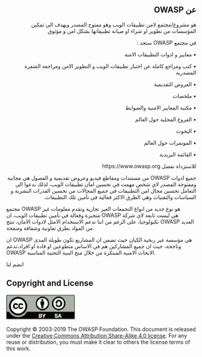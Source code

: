 <h2 dir='rtl' align='right'>عن OWASP </h2>

<p dir='rtl' align='right'>هو مشروع/مجتمع لامن تطبيقات الويب وهو مفتوح المصدر ويهدف الى تمكين المؤسسات من تطوير او شراء او صيانة تطبيقاتها بشكل امن و مؤثوق </p>


 <p dir='rtl' align='right'> في مجتمع OWASP ستجد : </p> 

<p dir='rtl' align='right'> ▪️ معايير و ادوات التطبيقات الامنة </p>
<p dir='rtl' align='right'> ▪️ كتب ومراجع كاملة عن اختبار تطبيقات الويب و التطوير الامن ومراجعة الشفرة المصدرية </p>
<p dir='rtl' align='right'> ▪️ العروض التقديمية </p>
<p dir='rtl' align='right'> ▪️ ملخصات </p>
<p dir='rtl' align='right'> ▪️ مكتبة المعايير الامنية والضوابط </p>
<p dir='rtl' align='right'> ▪️ الفروع المحلية حول العالم </p>
<p dir='rtl' align='right'> ▪️ البحوث </p>
<p dir='rtl' align='right'> ▪️ الموتمرات حول العالم </p>
<p dir='rtl' align='right'> ▪️ القائمة البريدية </p>


<p dir='rtl' align='right'> للاستزداة تفضل  https://www.owasp.org </p>

<p dir='rtl' align='right'> 
جميع ادوات OWASP  من مستندات ومقاطع فيديو وعروض تقديمية و الفصول هي مجانية ومفتوحة المصدر لاي شخص مهمت في تحسين امان تطبيقات الويب، لذلك ندعوا الى التعامل تحسين مجال امن التطبيقات في جميع المجالات من تحسين القدرات البشرية و السياسات والتقنيات وهي الطرق الاكثر فعالية في تأمين تلك التطبيقات.

مجتمع OWASP هو نوع جديد من انواع التجمعات الغير تجارية وتقدم معلومات غير متحيزة وفعالة في تأمين تطبيقات الويب، ان OWASP هي ليست تابعة لاي شركة تكنولوجيا، على الرغم من اننا ندعم الاستخدام الامثل لادوات الامان، تنتج OWASP العديد من المواد بطرق تعاونية وشفافة ومنقحة.

ان OWASP هي مؤسسة غير ربحية الكيان حيث تضمن ان المشاريع تكون طويلة المدى وناجحة، حيث ان جميع المشاركين هم في الاساس متطوعين او قادة او افراد،تدعم OWASP الابحاث الامنية المبتكرة من خلال منح البنية التحتية المناسبة.

انضم لنا 
</p> 

## Copyright and License

![license](images/license.png)

Copyright © 2003-2019 The OWASP Foundation. This document is released under the
[Creative Commons Attribution Share-Alike 4.0 license][7]. For any reuse or
distribution, you must make it clear to others the license terms of this work.

[1]: https://www.youtube.com/user/OWASPGLOBAL
[2]: https://www.owasp.org/index.php/OWASP_Cheat_Sheet_Series
[3]: https://www.owasp.org/index.php/OWASP_Chapter
[4]: https://www.owasp.org/index.php/Category:OWASP_AppSec_Conference
[5]: https://lists.owasp.org/mailman/listinfo
[6]: https://www.owasp.org
[7]: http://creativecommons.org/licenses/by-sa/4.0/
